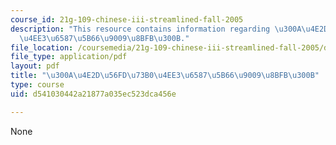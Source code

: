 ```yaml
---
course_id: 21g-109-chinese-iii-streamlined-fall-2005
description: "This resource contains information regarding \u300A\u4E2D\u56FD\u73B0\
  \u4EE3\u6587\u5B66\u9009\u8BFB\u300B."
file_location: /coursemedia/21g-109-chinese-iii-streamlined-fall-2005/d541030442a21877a035ec523dca456e_MIT21G_109F05_bjrdprevieft.pdf
file_type: application/pdf
layout: pdf
title: "\u300A\u4E2D\u56FD\u73B0\u4EE3\u6587\u5B66\u9009\u8BFB\u300B"
type: course
uid: d541030442a21877a035ec523dca456e

---
```

None